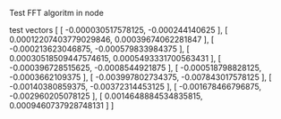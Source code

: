 Test FFT algoritm in node

test vectors
[ [ -0.000030517578125, -0.000244140625 ],
 [ 0.00012207403779029846, 0.00039674062281847 ],
 [ -0.000213623046875, -0.000579833984375 ],
 [ 0.00030518509447574615, 0.0005493331700563431 ],
 [ -0.000396728515625, -0.0008544921875 ],
 [ -0.000518798828125, -0.0003662109375 ],
 [ -0.003997802734375, -0.007843017578125 ],
 [ -0.00140380859375, -0.00372314453125 ],
 [ -0.001678466796875, -0.002960205078125 ],
 [ 0.0014648884534835815, 0.0009460737928748131 ] ]
